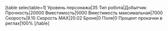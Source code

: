 [table selectable=1]
Уровень персонажа|35
Тип робота|Добытчик
Прочность|20000
Вместимость|5000
Вместимость максимальная|7000
Скорость|9.10
Скорость MAX|20.02
Броня|0
Поля|0
Процент прокачки в реглах|100%
[/table]
